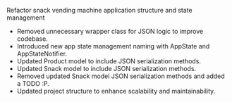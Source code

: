 Refactor snack vending machine application structure and state management

- Removed unnecessary wrapper class for JSON logic to improve codebase.
- Introduced new app state management naming with AppState and AppStateNotifier.
- Updated Product model to include JSON serialization methods.
- Updated Snack model to include JSON serialization methods.
- Removed updated Snack model JSON serialization methods and added a TODO :P.
- Updated project structure to enhance scalability and maintainability.